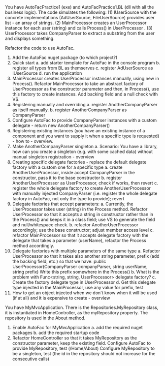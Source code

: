 You have AutoFacPractice1 (exe) and AutoFacPractice1.BL (dll with all the business logic).
The code simulates the following: (1) IUserSource with the concrete implementations (AdUserSource, FileUserSource) provides user list - an array of strings. (2) MainProcessor creates an UserProcessor instance for each user (string) and calls Process() in UserProcessor . (3) UserProcessor takes CompanyParser to extract a substring from the user and displays something.

Refactor the code to use AutoFac.

1. Add the AutoFac nuget package (to which project?)
2. Quick start
	a. add starter template for AutoFac in the console program
	b. register all types from BL as themserves
	c. register AdUserSource as IUserSource
	d. run the application
3. MainProcessor creates UserProcessor instances manually, using new in Process(). Refactor MainProcessor to take an abstract factory of UserProcessor as the constructor parameter and then, in Process(), use this factory to create instances.
Add backing field and a null check with VS.
4. Registering manually and overriding
	a. register AnotherCompanyParser as itself manually.
	b. register AnotherCompanyParser as CompanyParser
5. Configure AutoFac to provide CompanyParser instances with a custom delegate - return new AnotherCompanyParser()
6. Registering existing instances (you have an existing instance of a component and you want to supply it when a specific type is requested) - how to - overview.
7. Make AnotherCompanyParser singleton
	a. Scenario: You have a library, how can you create a singleton (e.g. with some cached data) without manual singleton registration - overview
8. Creating specific delegate factories - replace the default delegate factory with a custom one for a specific type
	a. create AnotherUserProcessor, inside accept CompanyParser in the constructor, pass it to the base constructor
	b. register AnotherUserProcessor as UserProcessor, check if works, then revert
	c. register the whole delegate factory to create AnotherUserProcessor with manually injected CompanyParser (i.e. register the whole delegate factory in AutoFac, not only the type to provide); revert
9. Delegate factories that accept parameters:
	a. Currently, the UserProcessor takes user (string) in the Process method. Refactor UserProcessor so that it accepts a string in constructor rather than in the Process() and keeps it in a class field; use VS to generate the field and null/whitespace check.
	b. refactor AnotherUserProcessor accordingly; use the base constructor; adjust member access level
	c. refactor MainProcessor so that it accepts delegate factory with the delegate that takes a parameter (userName), refactor the Process method accordingly.
10. Delegate factories with multiple parameters of the same type
	a. Refactor UserProcessor so that it takes also another string parameter, prefix (add the backing field, etc.) so that we have:
	public UserProcessor(CompanyParser companyParser, string userName, string prefix)
	Write this prefix somewhere in the Process()
	b. What is the problem with Func<string, string, UserProcessor> delegate factory?
	c. Create the factory delegate type in UserProcessor
    d. Get this delegate type injected in the MainProcessor, use any value for prefix, test
11. How to get an object injected when we don't know when it will be used (if at all) and it is expensive to create - overview
 
You have MyMvcApplication. There is the Repositories.MyRepository class, it is instantiated in HomeController, as the myRepository property.
The repository is used in the About method.

1. Enable AutoFac for MyMvcApplication
    a. add the required nuget packages
    b. add the required startup code
2. Refactor HomeController so that it takes MyRepository as the constructor parameter, keep the existing field.
   Configure AutoFac to provide MyRepository, test (/Home/About)
   Configure MyRepository to be a singleton, test (the id in the repository should not increase for the consecutive calls)
